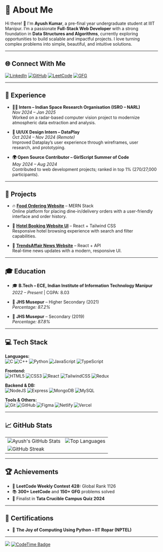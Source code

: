 # 💫 About Me
Hi there! 👋 I'm **Ayush Kumar**, a pre-final year undergraduate student at IIIT Manipur. I’m a passionate **Full-Stack Web Developer** with a strong foundation in **Data Structures and Algorithms**, currently exploring opportunities to build scalable and impactful projects. I love turning complex problems into simple, beautiful, and intuitive solutions.

---

## 🌐 Connect With Me
[![LinkedIn](https://img.shields.io/badge/LinkedIn-%230077B5.svg?logo=linkedin&logoColor=white)](https://www.linkedin.com/in/ayush-kumar-iiitm) 
[![GitHub](https://img.shields.io/badge/github-%23121011.svg?logo=github&logoColor=white)](https://github.com/ayushrskiaa)
[![LeetCode](https://img.shields.io/badge/LeetCode-FFA116?logo=leetcode&logoColor=black)](https://leetcode.com/u/ayushrskiaa/)
[![GFG](https://img.shields.io/badge/GeeksforGeeks-0F9D58.svg?logo=geeksforgeeks&logoColor=white)](https://www.geeksforgeeks.org/user/iiitiaxjcx/)

---

## 💼 Experience

- **👨‍🚀 Intern – Indian Space Research Organisation (ISRO – NARL)**  
  *Nov 2024 – Jan 2025*  
  Worked on a radar-based computer vision project to modernize atmospheric data extraction and analysis.

- **🎨 UI/UX Design Intern – DataPlay**  
  *Oct 2024 – Nov 2024 (Remote)*  
  Improved Dataplay’s user experience through wireframes, user research, and prototyping.

- **🌍 Open Source Contributor – GirlScript Summer of Code**  
  *May 2024 – Aug 2024*  
  Contributed to web development projects; ranked in top 1% (270/27,000 participants).

---

## 🚀 Projects

- 🔥 [**Food Ordering Website**](https://restaurant-reservation-tau.vercel.app/) – MERN Stack  
  Online platform for placing dine-in/delivery orders with a user-friendly interface and order history.

- 🏨 [**Hotel Booking Website UI**](https://nature-s-heaven.vercel.app/) – React + Tailwind CSS  
  Responsive hotel browsing experience with search and filter capabilities.

- 📰 [**TrendsAffair News Website**](https://github.com/ayushrskiaa/TrendsAffair) – React + API  
  Real-time news updates with a modern, responsive UI.

---

## 🎓 Education

- 🎓 **B.Tech – ECE, Indian Institute of Information Technology Manipur**  
  *2022 – Present* | CGPA: 8.03

- 🏫 **JHS Musepur** – Higher Secondary (2021)  
  *Percentage: 87.2%*

- 🏫 **JHS Musepur** – Secondary (2019)  
  *Percentage: 87.8%*

---

## 💻 Tech Stack

**Languages:**  
![C](https://img.shields.io/badge/C-00599C?style=flat-square&logo=c&logoColor=white) 
![C++](https://img.shields.io/badge/C++-00599C?style=flat-square&logo=c%2B%2B&logoColor=white) 
![Python](https://img.shields.io/badge/Python-3670A0?style=flat-square&logo=python&logoColor=ffdd54) 
![JavaScript](https://img.shields.io/badge/JavaScript-F7DF1E?style=flat-square&logo=javascript&logoColor=black)
![TypeScript](https://img.shields.io/badge/TypeScript-3178C6?style=flat-square&logo=typescript&logoColor=white)


**Frontend:**  
![HTML5](https://img.shields.io/badge/HTML5-E34F26?style=flat-square&logo=html5&logoColor=white) 
![CSS3](https://img.shields.io/badge/CSS3-1572B6?style=flat-square&logo=css3&logoColor=white) 
![React](https://img.shields.io/badge/React-20232a?style=flat-square&logo=react&logoColor=61DAFB) 
![TailwindCSS](https://img.shields.io/badge/TailwindCSS-38B2AC?style=flat-square&logo=tailwind-css&logoColor=white) 
![Redux](https://img.shields.io/badge/Redux-593d88?style=flat-square&logo=redux&logoColor=white)

**Backend & DB:**  
![NodeJS](https://img.shields.io/badge/Node.js-339933?style=flat-square&logo=nodedotjs&logoColor=white) 
![Express](https://img.shields.io/badge/Express.js-000000?style=flat-square&logo=express&logoColor=white) 
![MongoDB](https://img.shields.io/badge/MongoDB-4ea94b?style=flat-square&logo=mongodb&logoColor=white) 
![MySQL](https://img.shields.io/badge/MySQL-00758F?style=flat-square&logo=mysql&logoColor=white)

**Tools & Others:**  
![Git](https://img.shields.io/badge/Git-F05032?style=flat-square&logo=git&logoColor=white) 
![GitHub](https://img.shields.io/badge/GitHub-181717?style=flat-square&logo=github&logoColor=white) 
![Figma](https://img.shields.io/badge/Figma-F24E1E?style=flat-square&logo=figma&logoColor=white) 
![Netlify](https://img.shields.io/badge/Netlify-00C7B7?style=flat-square&logo=netlify&logoColor=white) 
![Vercel](https://img.shields.io/badge/Vercel-000000?style=flat-square&logo=vercel&logoColor=white)

---

## 📈 GitHub Stats

<table>
  <tr>
    <td>
      <img src="https://github-readme-stats.vercel.app/api?username=ayushrskiaa&theme=tokyonight&hide_border=false&include_all_commits=true&count_private=true" alt="Ayush's GitHub Stats" />
    </td>
    <td>
      <img src="https://github-readme-stats.vercel.app/api/top-langs/?username=ayushrskiaa&theme=tokyonight&hide_border=false&layout=compact" alt="Top Languages" />
    </td>
  </tr>
  <tr>
    <td colspan="2">
      <img src="https://nirzak-streak-stats.vercel.app/?user=ayushrskiaa&theme=tokyonight&hide_border=false" alt="GitHub Streak" />
    </td>
  </tr>
</table>

---

## 🏆 Achievements

- 🏅 **LeetCode Weekly Contest 428:** Global Rank 1126  
- 📚 **300+ LeetCode** and **150+ GFG** problems solved  
- 🧠 Finalist in **Tata Crucible Campus Quiz 2024**

---

## 📜 Certifications

- 🧩 **The Joy of Computing Using Python – IIT Ropar (NPTEL)**

---

[![](https://visitcount.itsvg.in/api?id=ayushrskiaa&icon=9&color=12)](https://visitcount.itsvg.in)
[![CodeTime Badge](https://img.shields.io/endpoint?style=social&color=222&url=https%3A%2F%2Fapi.codetime.dev%2Fshield%3Fid%3D32071%26project%3D%26in=0)](https://codetime.dev)

<!---
ayushrskiaa/ayushrskiaa is a ✨ special ✨ repository because its `README.md` appears on your GitHub profile.
--->
